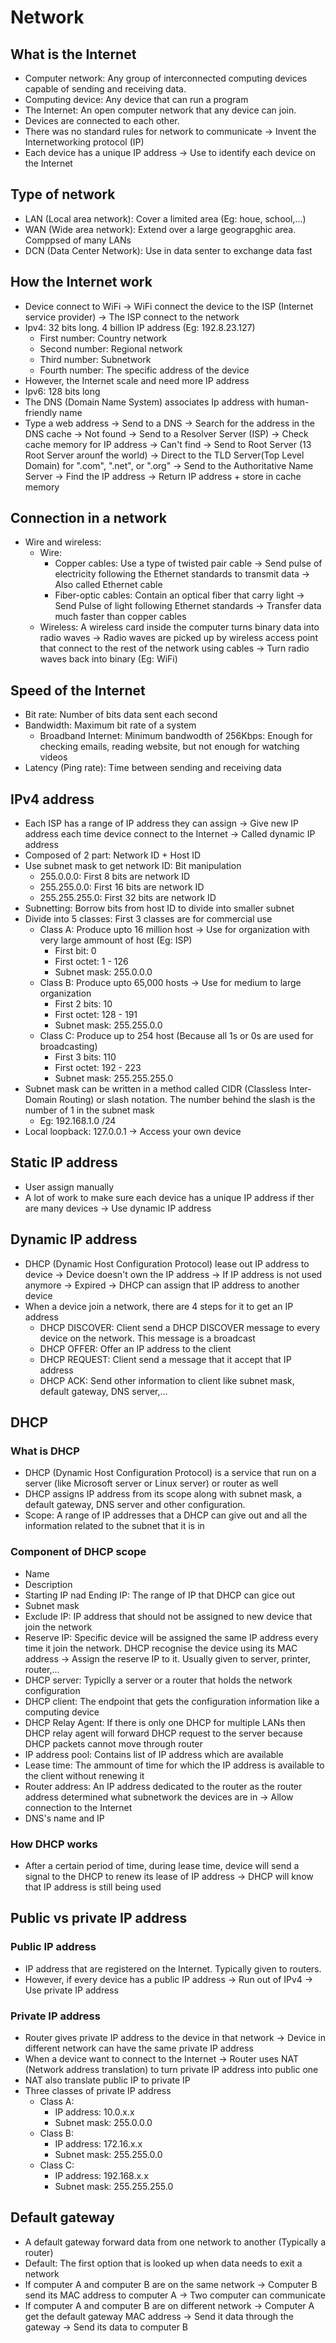 # Network

## What is the Internet
- Computer network: Any group of interconnected computing devices capable of sending and receiving data. 
- Computing device: Any device that can run a program
- The Internet: An open computer network that any device can join.
- Devices are connected to each other. 
- There was no standard rules for network to communicate -> Invent the Internetworking protocol (IP)
- Each device has a unique IP address -> Use to identify each device on the Internet
  
## Type of network
- LAN (Local area network): Cover a limited area (Eg: houe, school,...)
- WAN (Wide area network): Extend over a large geograpghic area. Comppsed of many LANs
- DCN (Data Center Network): Use in data senter to exchange data fast

## How the Internet work
- Device connect to WiFi -> WiFi connect the device to the ISP (Internet service provider) -> The ISP connect to the network
- Ipv4: 32 bits long. 4 billion IP address (Eg: 192.8.23.127)
  - First number: Country network
  - Second number: Regional network
  - Third number: Subnetwork
  - Fourth number: The specific address of the device
- However, the Internet scale and need more IP address
- Ipv6: 128 bits long
- The DNS (Domain Name System) associates Ip address with human-friendly name
- Type a web address -> Send to a DNS -> Search for the address in the DNS cache -> Not found -> Send to a Resolver Server (ISP) -> Check cache memory for IP address -> Can't find -> Send to Root Server (13 Root Server arounf the world) -> Direct to the TLD Server(Top Level Domain) for ".com", ".net", or ".org" -> Send to the Authoritative Name Server -> Find the IP address -> Return IP address + store in cache memory

## Connection in a network
- Wire and wireless: 
  - Wire: 
    - Copper cables: Use a type of twisted pair cable -> Send pulse of electricity following the Ethernet standards to transmit data -> Also called Ethernet cable
    - Fiber-optic cables: Contain an optical fiber that carry light -> Send Pulse of light following Ethernet standards -> Transfer data much faster than copper cables
  - Wireless: A wireless card inside the computer turns binary data into radio waves -> Radio waves are picked up by wireless access point that connect to the rest of the network using cables -> Turn radio waves back into binary (Eg: WiFi)
  
## Speed of the Internet
- Bit rate: Number of bits data sent each second
- Bandwidth: Maximum bit rate of a system
  - Broadband Internet: Minimum bandwodth of 256Kbps: Enough for checking emails, reading website, but not enough for watching videos
- Latency (Ping rate): Time between sending and receiving data
  
## IPv4 address
- Each ISP has a range of IP address they can assign -> Give new IP address each time device connect to the Internet -> Called dynamic IP address
- Composed of 2 part: Network ID + Host ID
- Use subnet mask to get network ID: Bit manipulation
  - 255.0.0.0: First 8 bits are network ID
  - 255.255.0.0: First 16 bits are network ID
  - 255.255.255.0: First 32 bits are network ID
- Subnetting: Borrow bits from host ID to divide into smaller subnet
- Divide into 5 classes: First 3 classes are for commercial use
  - Class A: Produce upto 16 million host -> Use for organization with very large ammount of host (Eg: ISP)
    - First bit: 0
    - First octet: 1 - 126
    - Subnet mask: 255.0.0.0
  - Class B: Produce upto 65,000 hosts -> Use for medium to large organization
    - First 2 bits: 10
    - First octet: 128 - 191
    - Subnet mask: 255.255.0.0
  - Class C: Produce up to 254 host (Because all 1s or 0s are used for broadcasting)
    - First 3 bits: 110
    - First octet: 192 - 223
    - Subnet mask: 255.255.255.0
- Subnet mask can be written in a method called CIDR (Classless Inter-Domain Routing) or slash notation. The number behind the slash is the number of 1 in the subnet mask
  - Eg: 192.168.1.0 /24
- Local loopback: 127.0.0.1 -> Access your own device
  
## Static IP address
- User assign manually
- A lot of work to make sure each device has a unique IP address if ther are many devices -> Use dynamic IP address
  
## Dynamic IP address
- DHCP (Dynamic Host Configuration Protocol) lease out IP address to device -> Device doesn't own the IP address -> If IP address is not used anymore -> Expired -> DHCP can assign that IP address to another device
- When a device join a network, there are 4 steps for it to get an IP address
  - DHCP DISCOVER: Client send a DHCP DISCOVER message to every device on the network. This message is a broadcast 
  - DHCP OFFER: Offer an IP address to the client
  - DHCP REQUEST: Client send a message that it accept that IP address
  - DHCP ACK: Send other information to client like subnet mask, default gateway, DNS server,...

## DHCP
### What is DHCP
- DHCP (Dynamic Host Configuration Protocol) is a service that run on a server (like Microsoft server or Linux server) or router as well
- DHCP assigns IP address from its scope along with subnet mask, a default gateway, DNS server and other configuration.
- Scope: A range of IP addresses that a DHCP can give out and all the information related to the subnet that it is in
### Component of DHCP scope
- Name
- Description
- Starting IP nad Ending IP: The range of IP that DHCP can gice out
- Subnet mask
- Exclude IP: IP address that should not be assigned to new device that join the network
- Reserve IP: Specific device will be assigned the same IP address every time it join the network. DHCP recognise the device using its MAC address -> Assign the reserve IP to it. Usually given to server, printer, router,...
- DHCP server: Typiclly a server or a router that holds the network configuration
- DHCP client: The endpoint that gets the configuration information like a computing device
- DHCP Relay Agent: If there is only one DHCP for multiple LANs then DHCP relay agent will forward DHCP request to the server because DHCP packets cannot move through router
- IP address pool: Contains list of IP address which are available
- Lease time: The ammount of time for which the IP address is available to the client without renewing it
- Router address: An IP address dedicated to the router as the router address determined what subnetwork the devices are in -> Allow connection to the Internet
- DNS's name and IP
### How DHCP works
- After a certain period of time, during lease time, device will send a signal to the DHCP to renew its lease of IP address -> DHCP will know that IP address is still being used 


## Public vs private IP address
### Public IP address
- IP address that are registered on the Internet. Typically given to routers. 
- However, if every device has a public IP address -> Run out of IPv4 -> Use private IP address
### Private IP address
- Router gives private IP address to the device in that network -> Device in different network can have the same private IP address
- When a device want to connect to the Internet -> Router uses NAT (Network address translation) to turn private IP address into public one
- NAT also translate public IP to private IP
- Three classes of private IP address
  - Class A: 
    - IP address: 10.0.x.x
    - Subnet mask: 255.0.0.0
  - Class B:
    - IP address: 172.16.x.x
    - Subnet mask: 255.255.0.0
  - Class C:
    - IP address: 192.168.x.x
    - Subnet mask: 255.255.255.0

## Default gateway
- A default gateway forward data from one network to another (Typically a router)
- Default: The first option that is looked up when data needs to exit a network
- If computer A and computer B are on the same network -> Computer B send its MAC address to computer A -> Two computer can communicate
- If computer A and computer B are on different network -> Computer A get the default gateway MAC address -> Send it data through the gateway -> Send its data to computer B